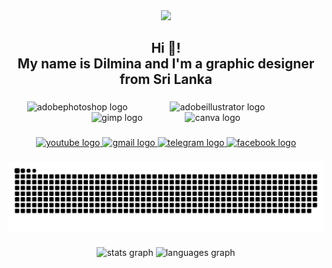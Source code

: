 <div align="center">
  <img height="215" src="https://media.giphy.com/media/mj4ruS6mHkdKEdmwc1/giphy.gif"  />
</div>

###

<h2 align="center">Hi 👋! <br>My name is Dilmina and I'm a graphic designer<br>from Sri Lanka</h2>

###

<div align="center">
  <img src="https://skillicons.dev/icons?i=ps" height="38" alt="adobephotoshop logo"  />
  <img width="60" />
  <img src="https://skillicons.dev/icons?i=ai" height="38" alt="adobeillustrator logo"  />
  <img width="60" />
  <img src="https://cdn.jsdelivr.net/gh/devicons/devicon/icons/gimp/gimp-original.svg" height="38" alt="gimp logo"  />
  <img width="60" />
  <img src="https://cdn.jsdelivr.net/gh/devicons/devicon/icons/canva/canva-original.svg" height="38" alt="canva logo"  />
</div>

###

<div align="center">
  <a href="https://www.youtube.com/channel/UCLEdk_TzZ3sHY09_eNE2Nmw" target="_blank">
    <img src="https://img.shields.io/static/v1?message=Youtube&logo=youtube&label=&color=FF0000&logoColor=white&labelColor=&style=flat" height="30" alt="youtube logo"  />
  </a>
  <a href="dilminaofficial@gmai.com" target="_blank">
    <img src="https://img.shields.io/static/v1?message=Gmail&logo=gmail&label=&color=D14836&logoColor=white&labelColor=&style=flat" height="30" alt="gmail logo"  />
  </a>
  <a href="t.me/EduwithDilmina" target="_blank">
    <img src="https://img.shields.io/static/v1?message=Telegram&logo=telegram&label=&color=2CA5E0&logoColor=white&labelColor=&style=flat" height="30" alt="telegram logo"  />
  </a>
  <a href="https://web.facebook.com/EduWithDilmina" target="_blank">
    <img src="https://img.shields.io/static/v1?message=Facebook&logo=facebook&label=&color=1877F2&logoColor=white&labelColor=&style=flat" height="30" alt="facebook logo"  />
  </a>
</div>

###

<img src="https://raw.githubusercontent.com/DilminaOfficial/DilminaOfficial/output/snake.svg" alt="Snake animation" />

###

<div align="center">
  <img src="https://github-readme-stats.vercel.app/api?username=DilminaOfficial&hide_title=false&hide_rank=false&show_icons=true&include_all_commits=true&count_private=true&disable_animations=false&theme=dracula&locale=en&hide_border=false" height="150" alt="stats graph"  />
  <img src="https://github-readme-stats.vercel.app/api/top-langs?username=DilminaOfficial&locale=en&hide_title=false&layout=compact&card_width=320&langs_count=5&theme=dracula&hide_border=false" height="150" alt="languages graph"  />
</div>

###
